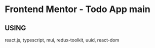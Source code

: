 # Frontend Mentor - Todo App main

## USING

react.js, typescript, mui, redux-toolkit, uuid, react-dom
